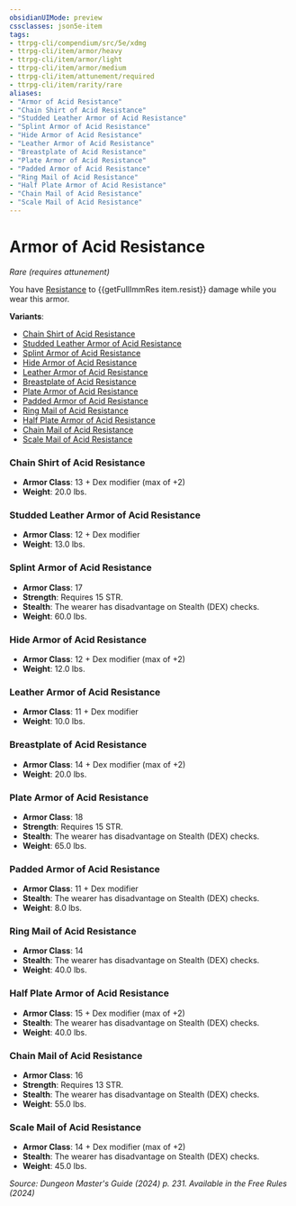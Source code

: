 ```yaml
---
obsidianUIMode: preview
cssclasses: json5e-item
tags:
- ttrpg-cli/compendium/src/5e/xdmg
- ttrpg-cli/item/armor/heavy
- ttrpg-cli/item/armor/light
- ttrpg-cli/item/armor/medium
- ttrpg-cli/item/attunement/required
- ttrpg-cli/item/rarity/rare
aliases: 
- "Armor of Acid Resistance"
- "Chain Shirt of Acid Resistance"
- "Studded Leather Armor of Acid Resistance"
- "Splint Armor of Acid Resistance"
- "Hide Armor of Acid Resistance"
- "Leather Armor of Acid Resistance"
- "Breastplate of Acid Resistance"
- "Plate Armor of Acid Resistance"
- "Padded Armor of Acid Resistance"
- "Ring Mail of Acid Resistance"
- "Half Plate Armor of Acid Resistance"
- "Chain Mail of Acid Resistance"
- "Scale Mail of Acid Resistance"
---
```

# Armor of Acid Resistance
*Rare (requires attunement)*  


You have [Resistance](3-Compendium/CLI/rules/variant-rules/resistance-xphb.md) to {{getFullImmRes item.resist}} damage while you wear this armor.

**Variants**:
- [Chain Shirt of Acid Resistance](#Chain%20Shirt%20of%20Acid%20Resistance)
- [Studded Leather Armor of Acid Resistance](#Studded%20Leather%20Armor%20of%20Acid%20Resistance)
- [Splint Armor of Acid Resistance](#Splint%20Armor%20of%20Acid%20Resistance)
- [Hide Armor of Acid Resistance](#Hide%20Armor%20of%20Acid%20Resistance)
- [Leather Armor of Acid Resistance](#Leather%20Armor%20of%20Acid%20Resistance)
- [Breastplate of Acid Resistance](#Breastplate%20of%20Acid%20Resistance)
- [Plate Armor of Acid Resistance](#Plate%20Armor%20of%20Acid%20Resistance)
- [Padded Armor of Acid Resistance](#Padded%20Armor%20of%20Acid%20Resistance)
- [Ring Mail of Acid Resistance](#Ring%20Mail%20of%20Acid%20Resistance)
- [Half Plate Armor of Acid Resistance](#Half%20Plate%20Armor%20of%20Acid%20Resistance)
- [Chain Mail of Acid Resistance](#Chain%20Mail%20of%20Acid%20Resistance)
- [Scale Mail of Acid Resistance](#Scale%20Mail%20of%20Acid%20Resistance)

### Chain Shirt of Acid Resistance

- **Armor Class**: 13 + Dex modifier (max of +2)
- **Weight**: 20.0 lbs.

### Studded Leather Armor of Acid Resistance

- **Armor Class**: 12 + Dex modifier
- **Weight**: 13.0 lbs.

### Splint Armor of Acid Resistance

- **Armor Class**: 17
- **Strength**: Requires 15 STR.
- **Stealth**: The wearer has disadvantage on Stealth (DEX) checks.
- **Weight**: 60.0 lbs.

### Hide Armor of Acid Resistance

- **Armor Class**: 12 + Dex modifier (max of +2)
- **Weight**: 12.0 lbs.

### Leather Armor of Acid Resistance

- **Armor Class**: 11 + Dex modifier
- **Weight**: 10.0 lbs.

### Breastplate of Acid Resistance

- **Armor Class**: 14 + Dex modifier (max of +2)
- **Weight**: 20.0 lbs.

### Plate Armor of Acid Resistance

- **Armor Class**: 18
- **Strength**: Requires 15 STR.
- **Stealth**: The wearer has disadvantage on Stealth (DEX) checks.
- **Weight**: 65.0 lbs.

### Padded Armor of Acid Resistance

- **Armor Class**: 11 + Dex modifier
- **Stealth**: The wearer has disadvantage on Stealth (DEX) checks.
- **Weight**: 8.0 lbs.

### Ring Mail of Acid Resistance

- **Armor Class**: 14
- **Stealth**: The wearer has disadvantage on Stealth (DEX) checks.
- **Weight**: 40.0 lbs.

### Half Plate Armor of Acid Resistance

- **Armor Class**: 15 + Dex modifier (max of +2)
- **Stealth**: The wearer has disadvantage on Stealth (DEX) checks.
- **Weight**: 40.0 lbs.

### Chain Mail of Acid Resistance

- **Armor Class**: 16
- **Strength**: Requires 13 STR.
- **Stealth**: The wearer has disadvantage on Stealth (DEX) checks.
- **Weight**: 55.0 lbs.

### Scale Mail of Acid Resistance

- **Armor Class**: 14 + Dex modifier (max of +2)
- **Stealth**: The wearer has disadvantage on Stealth (DEX) checks.
- **Weight**: 45.0 lbs.


*Source: Dungeon Master's Guide (2024) p. 231. Available in the Free Rules (2024)*